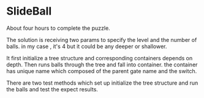 # SlideBall

About four hours to complete the puzzle.

The solution is receiving two params to specify the level and the number of balls. in my case , it's 4 but it could be any deeper or shallower.

It first initialize a tree structure and corresponding containers depends on depth. Then runs balls through the tree and fall into container. the container has unique name which composed of the parent gate name and the switch.

There are two test methods which set up initialize the tree structure and run the balls and test the expect results.
